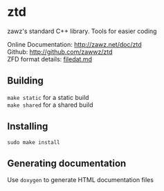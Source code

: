 # ztd

zawz's standard C++ library. Tools for easier coding

Online Documentation: http://zawz.net/doc/ztd  
Github: http://github.com/zawwz/ztd  
ZFD format details: [filedat.md](filedat.md)

## Building

``make static`` for a static build  
``make shared`` for a shared build

## Installing

``sudo make install``

## Generating documentation

Use ``doxygen`` to generate HTML documentation files

